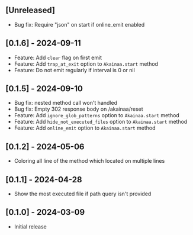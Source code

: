 ## [Unreleased]

- Bug fix: Require "json" on start if online_emit enabled

## [0.1.6] - 2024-09-11

- Feature: Add `clear` flag on first emit
- Feature: Add `trap_at_exit` option to `Akainaa.start` method
- Feature: Do not emit regularly if interval is 0 or nil

## [0.1.5] - 2024-09-10

- Bug fix: nested method call won't handled
- Bug fix: Empty 302 response body on /akainaa/reset
- Feature: Add `ignore_glob_patterns` option to `Akainaa.start` method
- Feature: Add `hide_not_executed_files` option to `Akainaa.start` method
- Feature: Add `online_emit` option to `Akainaa.start` method

## [0.1.2] - 2024-05-06

- Coloring all line of the method which located on multiple lines

## [0.1.1] - 2024-04-28

- Show the most executed file if path query isn't provided

## [0.1.0] - 2024-03-09

- Initial release
